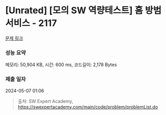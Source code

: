 # [Unrated] [모의 SW 역량테스트] 홈 방범 서비스 - 2117 

[문제 링크](https://swexpertacademy.com/main/code/problem/problemDetail.do?contestProbId=AV5V61LqAf8DFAWu) 

### 성능 요약

메모리: 50,904 KB, 시간: 600 ms, 코드길이: 2,178 Bytes

### 제출 일자

2024-05-07 01:06



> 출처: SW Expert Academy, https://swexpertacademy.com/main/code/problem/problemList.do
